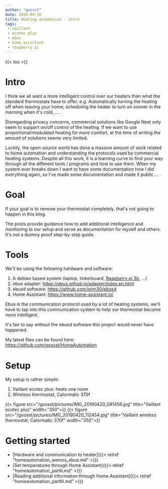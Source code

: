 ```yaml
---
author: "goosst"
date: 2019-04-18
title: Heating automation - intro
tags:
 - vaillant
 - ecotec plus
 - ebus
 - home assistant
 - raspberry pi
---
```


{{< toc >}}

# Intro
I think we all want a more intelligent control over our heaters than what the standard thermostats have to offer. e.g. Automatically turning the heating off when leaving your home, scheduling the heater to turn on sooner in the morning when it's cold, ... .

Disregarding privacy concerns, commercial solutions like Google Nest only seem to support on/off control of the heating. If we want to use proportional/modulated heating for more comfort, at the time of writing the amount of solutions seems very limited.

Luckily, the open-source world has done a massive amount of work related to home automation and understanding the protocols used by commercial heating systems. Despite all this work, it is a learning curve to find your way through all the different tools / programs and how to use them. When my system ever breaks down I want to have some documentation how I did everything again, so I've made some documentation and made it public ... .

# Goal

If your goal is to remove your thermostat completely, that's not going to happen in this blog.

The posts provide guidance how to add additional intelligence and monitoring to our setup and serve as documentation for myself and others. It's not a dummy proof step-by-step guide.

# Tools

We'll be using the following hardware and software:

1. A debian based system (laptop, tinkerboard, [Raspberry pi 3b](https://www.banggood.com/Raspberry-Pi-3-Model-B-Plus-Mother-Board-Mainboard-With-BCM2837B0-Cortex-A53-ARMv8-1_4GHz-CPU-D-p-1278398.html?p=ET150713234951201708&custlinkid=664885), ...)
2. ebus adapter: https://ebus.github.io/adapter/index.en.html
3. ebusd software: https://github.com/john30/ebusd
4. Home Assistant: https://www.home-assistant.io/

Ebus is the communication protocol used by a lot of heating systems, we'll have to tap into this communication system to help our thermostat become more intelligent.

It's fair to say without the ebusd software this project would never have happened.

My latest files can be found here: https://github.com/goosst/HomeAutomation

# Setup

My setup is rather simple:

1. Vaillant ecotec plus: heats one room
2. Wireless thermostat, Calormatic 370f


{{< figure src="/goosst/pictures/IMG_20190420_091458.jpg" title="Vaillant ecotec plus" width="350">}}
{{< figure src="/goosst/pictures/IMG_20190420_112454.jpg" title="Vaillant wireless thermostat, Calormatic 370f" width="350">}}

# Getting started

* [Hardware and communication to heater]({{< relref "homeautomation_wemos_ebus.md" >}})
* [Set temperatures through Home Assistant]({{< relref "homeautomation_partII.md" >}})
* [Reading additional information through Home Assistant]({{< relref "homeautomation_partIII.md" >}})
